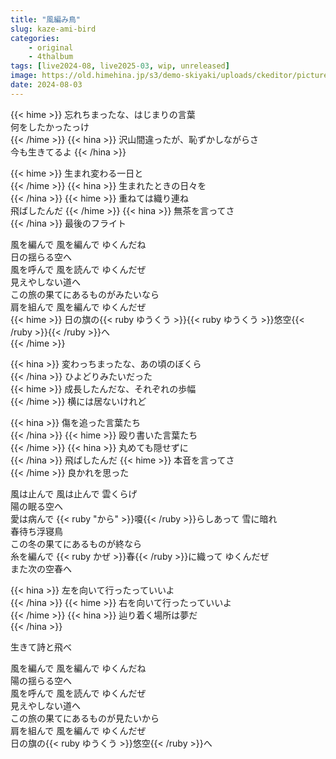 ```yaml
---
title: "風編み鳥"
slug: kaze-ami-bird
categories:
    - original
    - 4thalbum
tags: [live2024-08, live2025-03, wip, unreleased]
image: https://old.himehina.jp/s3/demo-skiyaki/uploads/ckeditor/pictures/145579/content__FHD_LIVE_%E6%B6%99%E3%81%AE%E8%96%AB%E3%82%8A%E3%81%8B%E3%82%99%E3%81%99%E3%82%8B_%E8%A5%BF%E3%83%84%E3%82%A2%E3%83%BCKV%E6%A8%AA_%E5%8D%94%E8%B3%9B%E5%85%A5%E3%82%8A_%E3%83%AD%E3%82%B3%E3%82%99%E6%94%B92.png
date: 2024-08-03
---
```


{{< hime >}}
忘れちまったな、はじまりの言葉  
何をしたかったっけ  
{{< /hime >}}
{{< hina >}}
沢山間違ったが、恥ずかしながらさ  
今も生きてるよ
{{< /hina >}}

{{< hime >}}
生まれ変わる一日と  
{{< /hime >}}
{{< hina >}}
生まれたときの日々を  
{{< /hina >}}
{{< hime >}}
重ねては織り連ね  
飛ばしたんだ 
{{< /hime >}}
{{< hina >}}
無茶を言ってさ  
{{< /hina >}}
最後のフライト  

風を編んで 風を編んで ゆくんだね  
日の揺らる空へ  
風を呼んで 風を読んで ゆくんだぜ  
見えやしない道へ  
この旅の果てにあるものがみたいなら  
肩を組んで 風を編んで ゆくんだぜ  
{{< hime >}}
日の旗の{{< ruby ゆうくう >}}{{< ruby ゆうくう >}}悠空{{< /ruby >}}{{< /ruby >}}へ  
{{< /hime >}}

{{< hina >}}
変わっちまったな、あの頃のぼくら  
{{< /hina >}}
ひよどりみたいだった  
{{< hime >}}
成長したんだな、それぞれの歩幅  
{{< /hime >}}
横には居ないけれど  

{{< hina >}}
傷を追った言葉たち  
{{< /hina >}}
{{< hime >}}
殴り書いた言葉たち  
{{< /hime >}}
{{< hina >}}
丸めても隠せずに  
{{< /hina >}}
飛ばしたんだ 
{{< hime >}}
本音を言ってさ  
{{< /hime >}}
良かれを思った  

風は止んで 風は止んで 雲くらげ  
陽の眠る空へ  
愛は病んで {{< ruby "から" >}}嗄{{< /ruby >}}らしあって 雪に暗れ  
春待ち浮寝鳥  
この冬の果てにあるものが終なら  
糸を編んで {{< ruby かぜ >}}春{{< /ruby >}}に織って ゆくんだぜ  
また次の空春へ  

{{< hina >}}
左を向いて行ったっていいよ  
{{< /hina >}}
{{< hime >}}
右を向いて行ったっていいよ  
{{< /hime >}}
{{< hina >}}
辿り着く場所は夢だ  
{{< /hina >}}

生きて詩と飛べ  

風を編んで 風を編んで ゆくんだね  
陽の揺らる空へ  
風を呼んで 風を読んで ゆくんだぜ  
見えやしない道へ  
この旅の果てにあるものが見たいから  
肩を組んで 風を編んで ゆくんだぜ  
日の旗の{{< ruby ゆうくう >}}悠空{{< /ruby >}}へ  